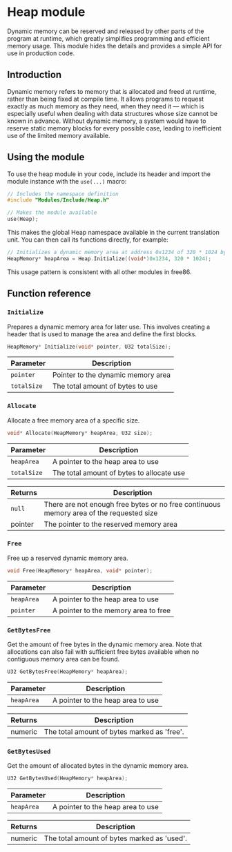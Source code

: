 # Heap module
Dynamic memory can be reserved and released by other parts of the program at runtime, which greatly simplifies programming and efficient memory usage. This module hides the details and provides a simple API for use in production code.


## Introduction
Dynamic memory refers to memory that is allocated and freed at runtime, rather than being fixed at compile time. It allows programs to request exactly as much memory as they need, when they need it — which is especially useful when dealing with data structures whose size cannot be known in advance. Without dynamic memory, a system would have to reserve static memory blocks for every possible case, leading to inefficient use of the limited memory available.

## Using the module
To use the heap module in your code, include its header and import the module instance with the `use(...)` macro:

```c
// Includes the namespace definition
#include "Modules/Include/Heap.h"

// Makes the module available
use(Heap);
```

This makes the global Heap namespace available in the current translation unit. You can then call its functions directly, for example:

```c
// Initializes a dynamic memory area at address 0x1234 of 320 * 1024 bytes
HeapMemory* heapArea = Heap.Initialize((void*)0x1234, 320 * 1024);
```

This usage pattern is consistent with all other modules in free86.


## Function reference


### `Initialize`
Prepares a dynamic memory area for later use. This involves creating a header that is used to manage the area and define the first blocks.

```c
HeapMemory* Initialize(void* pointer, U32 totalSize);
```

| Parameter   | Description                        |
|-------------|------------------------------------|
| `pointer`   | Pointer to the dynamic memory area |
| `totalSize` | The total amount of bytes to use   |


### `Allocate`
Allocate a free memory area of a specific size.

```c
void* Allocate(HeapMemory* heapArea, U32 size);
```

| Parameter   | Description                               |
|-------------|-------------------------------------------|
| `heapArea`  | A pointer to the heap area to use         |
| `totalSize` | The total amount of bytes to allocate use |

| Returns | Description         |
| ------- | ------------------- |
| `null`  | There are not enough free bytes or no free continuous memory area of the requested size  |
| pointer | The pointer to the reserved memory area |


### `Free`
Free up a reserved dynamic memory area.

```c
void Free(HeapMemory* heapArea, void* pointer);
```

| Parameter  | Description                          |
|------------|--------------------------------------|
| `heapArea` | A pointer to the heap area to use    |
| `pointer`  | A pointer to the memory area to free |


### `GetBytesFree`
Get the amount of free bytes in the dynamic memory area. Note that allocations can also fail with sufficient free bytes available when no contiguous memory area can be found.

```c
U32 GetBytesFree(HeapMemory* heapArea);
```

| Parameter  | Description                          |
|------------|--------------------------------------|
| `heapArea` | A pointer to the heap area to use    |

| Returns | Description                                 |
|---------|---------------------------------------------|
| numeric | The total amount of bytes marked as 'free'. |


### `GetBytesUsed`
Get the amount of allocated bytes in the dynamic memory area.

```c
U32 GetBytesUsed(HeapMemory* heapArea);
```

| Parameter  | Description                          |
|------------|--------------------------------------|
| `heapArea` | A pointer to the heap area to use    |

| Returns | Description                                 |
|---------|---------------------------------------------|
| numeric | The total amount of bytes marked as 'used'. |
